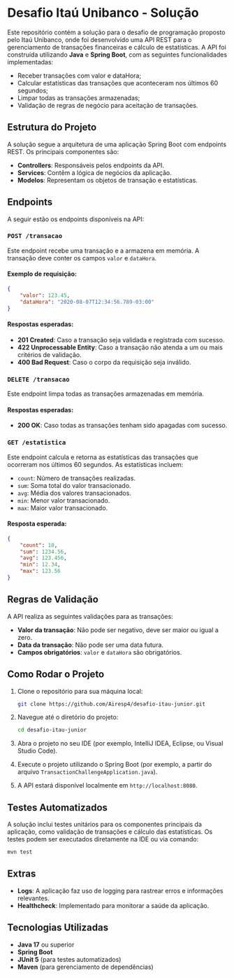 # Desafio Itaú Unibanco - Solução

Este repositório contém a solução para o desafio de programação proposto pelo Itaú Unibanco, onde foi desenvolvido uma API REST para o gerenciamento de transações financeiras e cálculo de estatísticas. A API foi construída utilizando **Java** e **Spring Boot**, com as seguintes funcionalidades implementadas:

- Receber transações com valor e dataHora;
- Calcular estatísticas das transações que aconteceram nos últimos 60 segundos;
- Limpar todas as transações armazenadas;
- Validação de regras de negócio para aceitação de transações.

## Estrutura do Projeto

A solução segue a arquitetura de uma aplicação Spring Boot com endpoints REST. Os principais componentes são:

- **Controllers**: Responsáveis pelos endpoints da API.
- **Services**: Contêm a lógica de negócios da aplicação.
- **Modelos**: Representam os objetos de transação e estatísticas.

## Endpoints

A seguir estão os endpoints disponíveis na API:

### `POST /transacao`

Este endpoint recebe uma transação e a armazena em memória. A transação deve conter os campos `valor` e `dataHora`.

#### Exemplo de requisição:

```json
{
    "valor": 123.45,
    "dataHora": "2020-08-07T12:34:56.789-03:00"
}
```

#### Respostas esperadas:

- **201 Created**: Caso a transação seja validada e registrada com sucesso.
- **422 Unprocessable Entity**: Caso a transação não atenda a um ou mais critérios de validação.
- **400 Bad Request**: Caso o corpo da requisição seja inválido.

### `DELETE /transacao`

Este endpoint limpa todas as transações armazenadas em memória.

#### Respostas esperadas:

- **200 OK**: Caso todas as transações tenham sido apagadas com sucesso.

### `GET /estatistica`

Este endpoint calcula e retorna as estatísticas das transações que ocorreram nos últimos 60 segundos. As estatísticas incluem:

- `count`: Número de transações realizadas.
- `sum`: Soma total do valor transacionado.
- `avg`: Média dos valores transacionados.
- `min`: Menor valor transacionado.
- `max`: Maior valor transacionado.

#### Resposta esperada:

```json
{
    "count": 10,
    "sum": 1234.56,
    "avg": 123.456,
    "min": 12.34,
    "max": 123.56
}
```

## Regras de Validação

A API realiza as seguintes validações para as transações:

- **Valor da transação**: Não pode ser negativo, deve ser maior ou igual a zero.
- **Data da transação**: Não pode ser uma data futura.
- **Campos obrigatórios**: `valor` e `dataHora` são obrigatórios.

## Como Rodar o Projeto

1. Clone o repositório para sua máquina local:
   ```bash
   git clone https://github.com/Airesp4/desafio-itau-junior.git
   ```

2. Navegue até o diretório do projeto:
   ```bash
   cd desafio-itau-junior
   ```

3. Abra o projeto no seu IDE (por exemplo, IntelliJ IDEA, Eclipse, ou Visual Studio Code).
   
4. Execute o projeto utilizando o Spring Boot (por exemplo, a partir do arquivo `TransactionChallengeApplication.java`).

5. A API estará disponível localmente em `http://localhost:8080`.

## Testes Automatizados

A solução inclui testes unitários para os componentes principais da aplicação, como validação de transações e cálculo das estatísticas. Os testes podem ser executados diretamente na IDE ou via comando:

```bash
mvn test
```

## Extras

- **Logs**: A aplicação faz uso de logging para rastrear erros e informações relevantes.
- **Healthcheck**: Implementado para monitorar a saúde da aplicação.

## Tecnologias Utilizadas

- **Java 17** ou superior
- **Spring Boot**
- **JUnit 5** (para testes automatizados)
- **Maven** (para gerenciamento de dependências)
